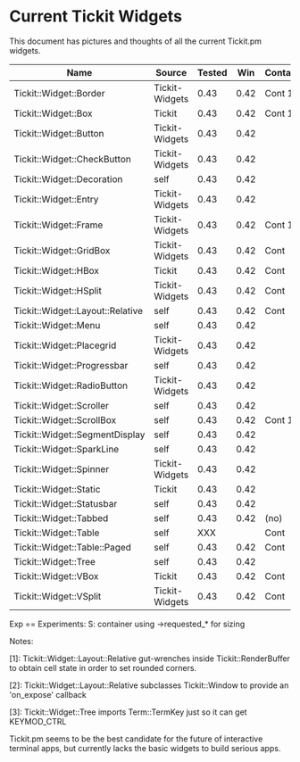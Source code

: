 # Current Tickit Widgets

This document has pictures and thoughts of all the current Tickit.pm
widgets.

| Name                             | Source         | Tested | Win  | Container | Notes | Exp |
|----------------------------------|----------------|--------|------|-----------|-------|-----|
| Tickit::Widget::Border           | Tickit-Widgets | 0.43   | 0.42 | Cont 1    |       | S   |
| Tickit::Widget::Box              | Tickit         | 0.43   | 0.42 | Cont 1    |       | S   |
| Tickit::Widget::Button           | Tickit-Widgets | 0.43   | 0.42 |           |       |     |
| Tickit::Widget::CheckButton      | Tickit-Widgets | 0.43   | 0.42 |           |       |     |
| Tickit::Widget::Decoration       | self           | 0.43   | 0.42 |           |       |     |
| Tickit::Widget::Entry            | Tickit-Widgets | 0.43   | 0.42 |           |       |     |
| Tickit::Widget::Frame            | Tickit-Widgets | 0.43   | 0.42 | Cont 1    |       | S   |
| Tickit::Widget::GridBox          | Tickit-Widgets | 0.43   | 0.42 | Cont      |       | S   |
| Tickit::Widget::HBox             | Tickit         | 0.43   | 0.42 | Cont      |       | S   |
| Tickit::Widget::HSplit           | Tickit-Widgets | 0.43   | 0.42 | Cont      |       | S   |
| Tickit::Widget::Layout::Relative | self           | 0.43   | 0.42 | Cont      | [1,2] |     |
| Tickit::Widget::Menu             | self           | 0.43   | 0.42 |           |       |     |
| Tickit::Widget::Placegrid        | Tickit-Widgets | 0.43   | 0.42 |           |       |     |
| Tickit::Widget::Progressbar      | self           | 0.43   | 0.42 |           |       |     |
| Tickit::Widget::RadioButton      | Tickit-Widgets | 0.43   | 0.42 |           |       |     |
| Tickit::Widget::Scroller         | self           | 0.43   | 0.42 |           |       |     |
| Tickit::Widget::ScrollBox        | self           | 0.43   | 0.42 | Cont 1    |       |     |
| Tickit::Widget::SegmentDisplay   | self           | 0.43   | 0.42 |           |       |     |
| Tickit::Widget::SparkLine        | self           | 0.43   | 0.42 |           |       |     |
| Tickit::Widget::Spinner          | Tickit-Widgets | 0.43   | 0.42 |           |       |     |
| Tickit::Widget::Static           | Tickit         | 0.43   | 0.42 |           |       |     |
| Tickit::Widget::Statusbar        | self           | 0.43   | 0.42 |           |       |     |
| Tickit::Widget::Tabbed           | self           | 0.43   | 0.42 | (no)      |       |     |
| Tickit::Widget::Table            | self           | XXX    |      | Cont      |       |     |
| Tickit::Widget::Table::Paged     | self           | 0.43   | 0.42 | Cont      |       |     |
| Tickit::Widget::Tree             | self           | 0.43   | 0.42 |           | [3]   |     |
| Tickit::Widget::VBox             | Tickit         | 0.43   | 0.42 | Cont      |       | S   |
| Tickit::Widget::VSplit           | Tickit-Widgets | 0.43   | 0.42 | Cont      |       | S   |

Exp == Experiments:
  S: container using ->requested_* for sizing

Notes:

 [1]: Tickit::Widget::Layout::Relative gut-wrenches inside Tickit::RenderBuffer to obtain cell
      state in order to set rounded corners.

 [2]: Tickit::Widget::Layout::Relative subclasses Tickit::Window to provide an 'on_expose'
      callback

 [3]: Tickit::Widget::Tree imports Term::TermKey just so it can get KEYMOD_CTRL

Tickit.pm seems to be the best candidate for the future of
interactive terminal apps, but currently lacks the basic widgets to
build serious apps.

